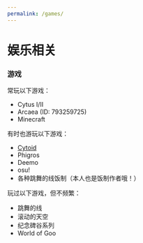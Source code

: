 ```yaml
---
permalink: /games/
---
```

# 娱乐相关

### 游戏
常玩以下游戏：
* Cytus I/II
* Arcaea (ID: 793259725)
* Minecraft

有时也游玩以下游戏：
* [Cytoid](https://cytoid.cn/profile/jerryhan3)
* Phigros
* Deemo
* osu!
* 各种跳舞的线饭制（本人也是饭制作者哦！）

玩过以下游戏，但不频繁：
* 跳舞的线
* 滚动的天空
* 纪念碑谷系列
* World of Goo
